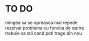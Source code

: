 # TO DO

mingea sa se opreasca mai repede <br>
rezolvat problema cu functia de oprire <br>
trebuie sa stii cand poti trage din nou
